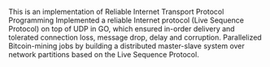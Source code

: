This is an implementation of Reliable Internet Transport Protocol Programming
Implemented a reliable Internet protocol (Live Sequence Protocol) on top of UDP in GO, which ensured in-order delivery and tolerated connection loss, message drop, delay and corruption.
Parallelized Bitcoin-mining jobs by building a distributed master-slave system over network partitions based on the Live Sequence Protocol.
